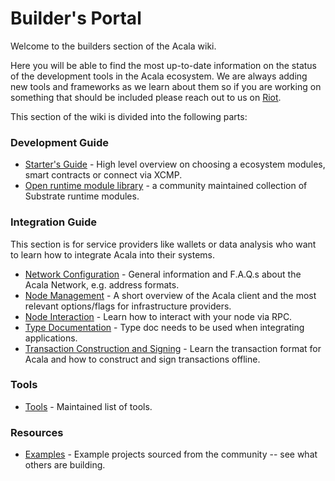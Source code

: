 # Builder's Portal

Welcome to the builders section of the Acala wiki.

Here you will be able to find the most up-to-date information on the status of the development tools in the Acala ecosystem. We are always adding new tools and frameworks as we learn about them so if you are working on something that should be included please reach out to us on [Riot](https://riot.im/app/#/room/#acala:matrix.org).

This section of the wiki is divided into the following parts:

### Development Guide

- [Starter's Guide](https://wiki.acala.network/build/development-guide) - High level overview on choosing a ecosystem modules, smart contracts or connect via XCMP.
- [Open runtime module library](https://github.com/open-web3-stack/open-runtime-module-library) - a community maintained collection of Substrate runtime modules.

### Integration Guide

This section is for service providers like wallets or data analysis who want to learn how to integrate Acala into their systems.

- [Network Configuration](https://wiki.acala.network/karura/integration/networks) - General information and F.A.Q.s about the Acala Network, e.g. address formats.
- [Node Management](https://wiki.acala.network/maintain/network-maintainers/node-management) - A short overview of the Acala client and the most relevant options/flags for infrastructure providers.
- [Node Interaction](https://wiki.acala.network/maintain/network-maintainers/node-interaction) - Learn how to interact with your node via RPC.
- [Type Documentation](https://wiki.acala.network/build/development-guide/general/types-doc) - Type doc needs to be used when integrating applications.
- [Transaction Construction and Signing](https://wiki.acala.network/build/development-guide/general/transaction-construction) - Learn the transaction format for Acala and how to construct and sign transactions offline.

### Tools

- [Tools](https://wiki.acala.network/build/tools) - Maintained list of tools.

### Resources

- [Examples](https://wiki.acala.network/build/resources/examples) - Example projects sourced from the community -- see what others are building.
